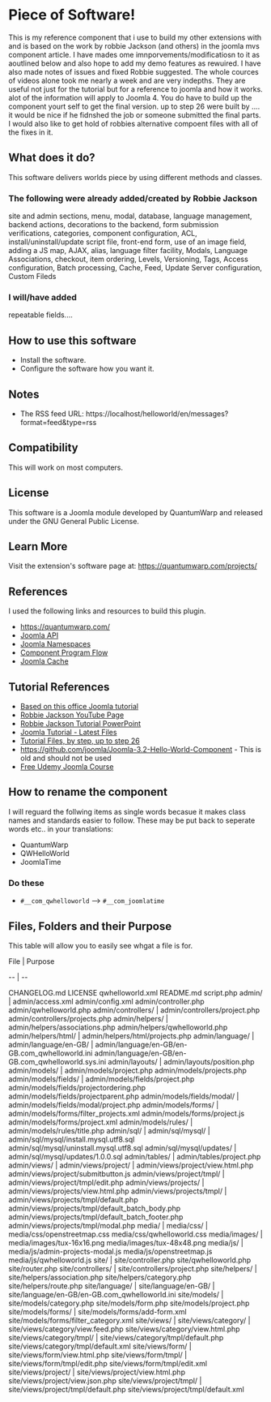 # Piece of Software!
This is my reference component that i use to build my other extensions with and is based on the work by robbie Jackson (and others) in the joomla mvs component article.
I have mades ome imnporvements/modificatiosn to it as aoutlined below and also hope to add my demo features as rewuired. I have also made notes of issues and fixed Robbie suggested.
The whole cources of videos alone took me nearly a week and are very indepths. They are useful not just for the tutorial but for a reference to joomla and how it works. alot of the information will apply to Joomla 4. You do have to build up the component yourt self to get the final version. up to step 26 were built by .... it would be nice if he fidnshed the job or someone submitted the final parts.
I would also like to get hold of robbies alternative compoent files with all of the fixes in it.

## What does it do?
This software delivers worlds piece by using different methods and classes.

### The following were already added/created by Robbie Jackson
site and admin sections, menu, modal, database, language management, backend actions, decorations to the backend, form submission verifications, 
categories, component configuration, ACL, install/uninstall/update script file, front-end form, use of an image field, adding a JS map, AJAX, alias, 
language filter facility, Modals, Language Associations, checkout, item ordering, Levels, Versioning, Tags, Access configuration, Batch processing, 
Cache, Feed, Update Server configuration, Custom Fileds

### I will/have added
repeatable fields....

## How to use this software
- Install the software.
- Configure the software how you want it.

## Notes
- The RSS feed URL: https://localhost/helloworld/en/messages?format=feed&type=rss

## Compatibility
This will work on most computers.

## License
This software is a Joomla module developed by QuantumWarp and released under the GNU General Public License.

## Learn More
Visit the extension's software page at: https://quantumwarp.com/projects/

## References
I used the following links and resources to build this plugin.
- https://quantumwarp.com/
- [Joomla API](https://api.joomla.org/)
- [Joomla Namespaces](https://api.joomla.org/cms-3/namespaces/default.html)
- [Component Program Flow](https://docs.joomla.org/Component_Program_Flow)
- [Joomla Cache](https://docs.joomla.org/Cache)


## Tutorial References
- [Based on this office Joomla tutorial](https://docs.joomla.org/J3.x:Developing_an_MVC_Component/Introduction)
- [Robbie Jackson YouTube Page](https://www.youtube.com/channel/UCMxpLXLiuFKxSNtbn8cCW3g)
- [Robbie Jackson Tutorial PowerPoint](https://docs.google.com/presentation/d/11g6qd64zmQObe8xMuEVubdUeIp0DcZ1wr8dq7LcrXIA/)
- [Joomla Tutorial - Latest Files](https://docs.joomla.org/J3.x:Developing_an_MVC_Component/Adding_Custom_Fields)
- [Tutorial Files, by step, up to step 26](https://github.com/Stevec4/Joomla-HelloWorld)
- https://github.com/joomla/Joomla-3.2-Hello-World-Component - This is old and should not be used
- [Free Udemy Joomla Course](https://www.udemy.com/course/joomla-development-101/)

## How to rename the component
I will reguard the follwing items as single words becasue it makes class names and standards easier to follow. These may be put back to seperate words etc.. in your translations:
- QuantumWarp
- QWHelloWorld
- JoomlaTime

### Do these
- `#__com_qwhelloworld` --> `#__com_joomlatime`

## Files, Folders and their Purpose

This table will allow you to easily see whgat a file is for.

File | Purpose

-- | --

CHANGELOG.md
LICENSE
qwhelloworld.xml
README.md
script.php
admin/ | 
admin/access.xml
admin/config.xml
admin/controller.php
admin/qwhelloworld.php
admin/controllers/ | 
admin/controllers/project.php
admin/controllers/projects.php
admin/helpers/ | 
admin/helpers/associations.php
admin/helpers/qwhelloworld.php
admin/helpers/html/ | 
admin/helpers/html/projects.php
admin/language/ | 
admin/language/en-GB/ | 
admin/language/en-GB/en-GB.com_qwhelloworld.ini
admin/language/en-GB/en-GB.com_qwhelloworld.sys.ini
admin/layouts/ | 
admin/layouts/position.php
admin/models/ | 
admin/models/project.php
admin/models/projects.php
admin/models/fields/ | 
admin/models/fields/project.php
admin/models/fields/projectordering.php
admin/models/fields/projectparent.php
admin/models/fields/modal/ | 
admin/models/fields/modal/project.php
admin/models/forms/ | 
admin/models/forms/filter_projects.xml
admin/models/forms/project.js
admin/models/forms/project.xml
admin/models/rules/ |
admin/models/rules/title.php
admin/sql/ | 
admin/sql/mysql/ | 
admin/sql/mysql/install.mysql.utf8.sql
admin/sql/mysql/uninstall.mysql.utf8.sql
admin/sql/mysql/updates/ | 
admin/sql/mysql/updates/1.0.0.sql
admin/tables/ | 
admin/tables/project.php
admin/views/ | 
admin/views/project/ | 
admin/views/project/view.html.php
admin/views/project/submitbutton.js
admin/views/project/tmpl/ | 
admin/views/project/tmpl/edit.php
admin/views/projects/ | 
admin/views/projects/view.html.php
admin/views/projects/tmpl/ |
admin/views/projects/tmpl/default.php
admin/views/projects/tmpl/default_batch_body.php
admin/views/projects/tmpl/default_batch_footer.php
admin/views/projects/tmpl/modal.php
media/ | 
media/css/ | 
media/css/openstreetmap.css
media/css/qwhelloworld.css
media/images/ | 
media/images/tux-16x16.png
media/images/tux-48x48.png
media/js/ | 
media/js/admin-projects-modal.js
media/js/openstreetmap.js
media/js/qwhelloworld.js
site/ | 
site/controller.php
site/qwhelloworld.php
site/router.php
site/controllers/ | 
site/controllers/project.php
site/helpers/ | 
site/helpers/association.php
site/helpers/category.php
site/helpers/route.php
site/language/ | 
site/language/en-GB/ | 
site/language/en-GB/en-GB.com_qwhelloworld.ini
site/models/ | 
site/models/category.php
site/models/form.php
site/models/project.php
site/models/forms/ | 
site/models/forms/add-form.xml
site/models/forms/filter_category.xml
site/views/ | 
site/views/category/ | 
site/views/category/view.feed.php
site/views/category/view.html.php
site/views/category/tmpl/ | 
site/views/category/tmpl/default.php
site/views/category/tmpl/default.xml
site/views/form/ | 
site/views/form/view.html.php
site/views/form/tmpl/ | 
site/views/form/tmpl/edit.php
site/views/form/tmpl/edit.xml
site/views/project/ | 
site/views/project/view.html.php
site/views/project/view.json.php
site/views/project/tmpl/ | 
site/views/project/tmpl/default.php
site/views/project/tmpl/default.xml



